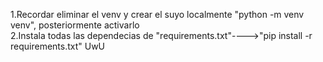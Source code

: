 1.Recordar eliminar el venv y crear el suyo localmente "python -m venv venv", posteriormente activarlo <br>
2.Instala todas las dependecias de "requirements.txt"---->"pip install -r requirements.txt"
UwU
